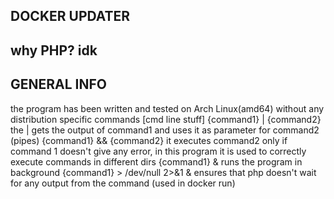 ## DOCKER UPDATER
## why PHP? idk
  
  
## GENERAL INFO
  
  the program has been written and tested on Arch Linux(amd64) without any distribution specific commands
  [cmd line stuff]
  {command1} | {command2} the | gets the output of command1 and uses it as parameter for command2 (pipes)
  {command1} && {command2}  it executes command2 only if command 1 doesn't give any error, in this program it is used to correctly execute commands in different dirs
  {command1} & runs the program in background
  {command1} > /dev/null 2>&1 & ensures that php doesn't wait for any output from the command (used in docker run)  